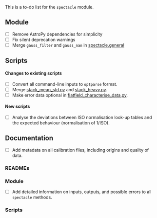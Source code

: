 This is a to-do list for the `spectacle` module.

## Module

- [ ] Remove AstroPy dependencies for simplicity
- [ ] Fix silent deprecation warnings
- [ ] Merge `gauss_filter` and `gauss_nan` in [spectacle.general](spectacle/general.py)

## Scripts

#### Changes to existing scripts
- [ ] Convert all command-line inputs to `optparse` format.
- [ ] Merge [stack_mean_std.py](tools/stack_mean_std.py) and [stack_heavy.py](tools/stack_heavy.py).
- [ ] Make error data optional in [flatfield_characterise_data.py](analysis/flatfield_characterise_data.py).

#### New scripts
- [ ] Analyse the deviations between ISO normalisation look-up tables and the expected behaviour (normalisation of 1/ISO).

## Documentation

- [ ] Add metadata on all calibration files, including origins and quality of data.

### READMEs

### Module

- [ ] Add detailed information on inputs, outputs, and possible errors to all `spectacle` methods.

### Scripts
